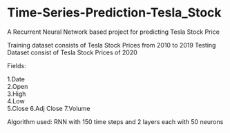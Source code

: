 # Time-Series-Prediction-Tesla_Stock
A Recurrent Neural Network based project for predicting Tesla Stock Price

Training dataset consists of Tesla Stock Prices from 2010 to 2019
Testing Dataset consist of Tesla Stock Prices of 2020

Fields:

1.Date	
2.Open	
3.High	
4.Low	
5.Close	
6.Adj Close
7.Volume

Algorithm used: RNN with 150 time steps and 2 layers each with 50 neurons

